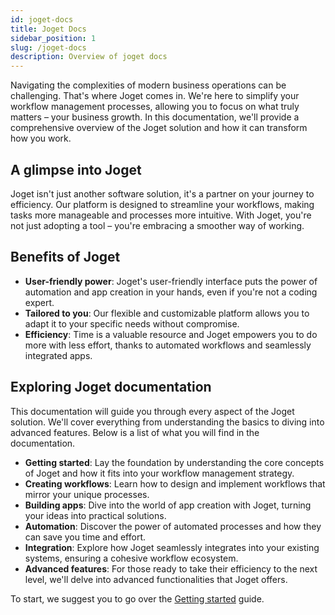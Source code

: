 ```yaml
---
id: joget-docs
title: Joget Docs
sidebar_position: 1
slug: /joget-docs
description: Overview of joget docs
---
```


Navigating the complexities of modern business operations can be challenging. That's where Joget comes in. We're here to simplify your workflow management processes, allowing you to focus on what truly matters – your business growth. In this documentation, we'll provide a comprehensive overview of the Joget solution and how it can transform how you work.

## A glimpse into Joget

Joget isn't just another software solution, it's a partner on your journey to efficiency. Our platform is designed to streamline your workflows, making tasks more manageable and processes more intuitive. With Joget, you're not just adopting a tool – you're embracing a smoother way of working.

## Benefits of Joget

- **User-friendly power**: Joget's user-friendly interface puts the power of automation and app creation in your hands, even if you're not a coding expert.
- **Tailored to you**: Our flexible and customizable platform allows you to adapt it to your specific needs without compromise.
- **Efficiency**: Time is a valuable resource and Joget empowers you to do more with less effort, thanks to automated workflows and seamlessly integrated apps.

## Exploring Joget documentation

This documentation will guide you through every aspect of the Joget solution. We'll cover everything from understanding the basics to diving into advanced features. Below is a list of what you will find in the documentation.

- **Getting started**: Lay the foundation by understanding the core concepts of Joget and how it fits into your workflow management strategy.
- **Creating workflows**: Learn how to design and implement workflows that mirror your unique processes.
- **Building apps**: Dive into the world of app creation with Joget, turning your ideas into practical solutions.
- **Automation**: Discover the power of automated processes and how they can save you time and effort.
- **Integration**: Explore how Joget seamlessly integrates into your existing systems, ensuring a cohesive workflow ecosystem.
- **Advanced features**: For those ready to take their efficiency to the next level, we'll delve into advanced functionalities that Joget offers.

To start, we suggest you to go over the [Getting started](./getting-started/app-center) guide.


